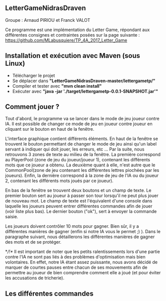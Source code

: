 ## LetterGameNidrasDraven
Groupe : Arnaud PIRIOU et Franck VALOT

Ce programme est une implémentation du Letter Game, répondant aux différentes consignes et contraintes posées sur la page suivante : 
https://github.com/MLabusquiere/TP_4A_2017_Letter_Game

## Installation et exécution avec Maven (sous Linux)

- Télécharger le projet
- Se déplacer dans **"LetterGameNidrasDraven-master/lettergametp/"**
- Compiler et tester avec **"mvn clean install"**
- Exécuter avec **"java -jar './target/lettergametp-0.0.1-SNAPSHOT.jar'"**

## Comment jouer ?

Tout d'abord, le programme va se lancer dans le mode de jeu joueur contre IA. Il est possible de changer ce mode de jeu en joueur contre
joueur en cliquant sur le bouton en haut de la fenêtre.

L'interface graphique contient différents éléments. En haut de la fenêtre se trouvent le bouton permettant de changer le mode de jeu ainsi
qu'un label servant à indiquer qui doit jouer, les erreurs, etc ...
Par la suite, nous retrouvons 3 zones de texte au milieu de la fenêtre. La première correspond au PlayerPool (zone de jeu du joueur/joueur 1),
contenant les différents mots que ce joueur a obtenu. La deuxième quant à elle, n'est autre que le CommonPool(zone de jeu contenant les
différentes lettres piochées par les joueurs). Enfin, la dernière correspond à la zone de jeu de l'IA ou du joueur 2, contenant les différents
mots joués par ce joueur).

En bas de la fenêtre se trouvent deux boutons et un champ de texte. Le premier bouton sert au joueur à passer son tour lorsqu'il ne peut plus
jouer de nouveau mot. Le champ de texte est l'équivalent d'une console dans laquelle les joueurs peuvent entrer différentes commandes afin
de jouer (voir liste plus bas). Le dernier bouton ("ok"), sert à envoyer la commande saisie.

Les joueurs doivent contrôler 10 mots pour gagner. Bien sûr, il y a différentes manières de gagner (enfin si notre IA vous le permet ;) ). 
Dans le paragraphe suivant, nous détaillerons les différentes manières de gagner des mots et de se protéger.

**/!\** Il est important de noter que les petits ralentissements lors d'une partie contre l'IA ne sont pas liés à des problèmes d'optimisation
mais bien volontaires. En effet, notre IA étant assez puissante, nous avons décidé de marquer de courtes pauses entre chacun de ses mouvements
afin de permettre au joueur de bien comprendre comment elle a joué (et pour éviter les accusations de tricherie).

## Les différentes commandes
